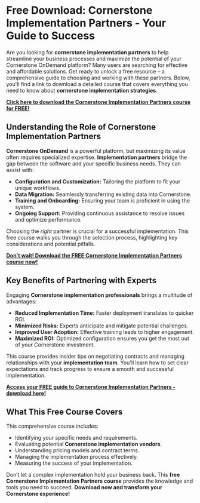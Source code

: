 # Free Download: Cornerstone Implementation Partners - Your Guide to Success

Are you looking for **cornerstone implementation partners** to help streamline your business processes and maximize the potential of your Cornerstone OnDemand platform? Many users are searching for effective and affordable solutions. Get ready to unlock a free resource – a comprehensive guide to choosing and working with these partners. Below, you'll find a link to download a detailed course that covers everything you need to know about **cornerstone implementation strategies**.

[**Click here to download the Cornerstone Implementation Partners course for FREE!**](https://udemywork.com/cornerstone-implementation-partners)

## Understanding the Role of Cornerstone Implementation Partners

**Cornerstone OnDemand** is a powerful platform, but maximizing its value often requires specialized expertise. **Implementation partners** bridge the gap between the software and your specific business needs. They can assist with:

*   **Configuration and Customization:** Tailoring the platform to fit your unique workflows.
*   **Data Migration:** Seamlessly transferring existing data into Cornerstone.
*   **Training and Onboarding:** Ensuring your team is proficient in using the system.
*   **Ongoing Support:** Providing continuous assistance to resolve issues and optimize performance.

Choosing the *right* partner is crucial for a successful implementation. This free course walks you through the selection process, highlighting key considerations and potential pitfalls.

[**Don't wait! Download the FREE Cornerstone Implementation Partners course now!**](https://udemywork.com/cornerstone-implementation-partners)

## Key Benefits of Partnering with Experts

Engaging **Cornerstone implementation professionals** brings a multitude of advantages:

*   **Reduced Implementation Time:** Faster deployment translates to quicker ROI.
*   **Minimized Risks:** Experts anticipate and mitigate potential challenges.
*   **Improved User Adoption:** Effective training leads to higher engagement.
*   **Maximized ROI:** Optimized configuration ensures you get the most out of your Cornerstone investment.

This course provides insider tips on negotiating contracts and managing relationships with your **implementation team**. You'll learn how to set clear expectations and track progress to ensure a smooth and successful implementation.

**[Access your FREE guide to Cornerstone Implementation Partners - download here!](https://udemywork.com/cornerstone-implementation-partners)**

## What This Free Course Covers

This comprehensive course includes:

*   Identifying your specific needs and requirements.
*   Evaluating potential **Cornerstone implementation vendors**.
*   Understanding pricing models and contract terms.
*   Managing the implementation process effectively.
*   Measuring the success of your implementation.

Don’t let a complex implementation hold your business back. This **free Cornerstone Implementation Partners course** provides the knowledge and tools you need to succeed. **Download now and transform your Cornerstone experience!**
